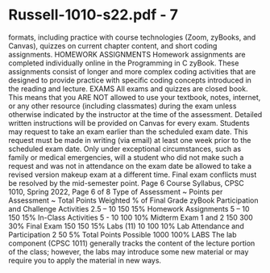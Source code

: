 # Russell-1010-s22.pdf - 7

formats, including practice with course technologies (Zoom, zyBooks, and Canvas), quizzes 
on current chapter content, and short coding assignments.
HOMEWORK ASSIGNMENTS
Homework assignments are completed individually online in the Programming in C zyBook. 
These assignments consist of longer and more complex coding activities that are designed 
to provide practice with specific coding concepts introduced in the reading and lecture.
EXAMS
All exams and quizzes are closed book. This means that you ARE NOT allowed to use your 
textbook, notes, internet, or any other resource (including classmates) during the exam 
unless otherwise indicated by the instructor at the time of the assessment. 
Detailed written instructions will be provided on Canvas for every exam.
Students may request to take an exam earlier than the scheduled exam date. This request 
must be made in writing (via email) at least one week prior to the scheduled exam date. 
Only under exceptional circumstances, such as family or medical emergencies, will a 
student who did not make such a request and was not in attendance on the exam date be 
allowed to take a revised version makeup exam at a different time. Final exam conflicts 
must be resolved by the mid-semester point. Page 6
Course Syllabus, CPSC 1010, Spring 2022, Page 6 of 8
Type of Assessment ~ Points per 
Assessment
~ Total 
Points
Weighted % of 
Final Grade
zyBook Participation and Challenge Activities 2.5 – 10 150 15%
Homework Assignments 5 – 10 150 15%
In-Class Activities 5 - 10 100 10%
Midterm Exam 1 and 2 150 300 30%
Final Exam 150 150 15%
Labs (11) 10 100 10%
Lab Attendance and Participation 2 50 5%
Total Points Possible 1000 100%
LABS
The lab component (CPSC 1011) generally tracks the content of the lecture portion of the 
class; however, the labs may introduce some new material or may require you to apply the 
material in new ways.